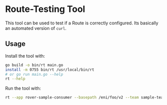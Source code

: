 <!--
Copyright 2025 Deutsche Telekom IT GmbH

SPDX-License-Identifier: Apache-2.0
-->

# Route-Testing Tool

This tool can be used to test if a Route is correctly configured. Its basically an automated version of `curl`.



## Usage


Install the tool with:
```bash
go build -o bin/rt main.go
install -m 0755 bin/rt /usr/local/bin/rt
# or go run main.go --help
rt --help
```

Run the tool with:
```bash
rt --app rover-sample-consumer --basepath /eni/foo/v2 --team sample-team --env poc | jq 
```